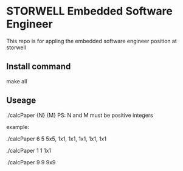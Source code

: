 # STORWELL Embedded Software Engineer

This repo is for appling the embedded software engineer position at storwell

## Install command

make all

## Useage

./calcPaper {N} {M}
PS: N and M must be positive integers

example:

./calcPaper 6 5
5x5, 1x1, 1x1, 1x1, 1x1, 1x1

./calcPaper 1 1
1x1

./calcPaper 9 9
9x9


